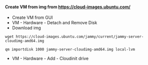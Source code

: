 #### Create VM from img from https://cloud-images.ubuntu.com/

* Create VM from GUI
* VM - Hardware - Detach and Remove Disk
* Download img
```
wget https://cloud-images.ubuntu.com/jammy/current/jammy-server-cloudimg-amd64.img
```

```
qm importdisk 1000 jammy-server-cloudimg-amd64.img local-lvm
```


* VM - Hardware - Add - Cloudinit drive


